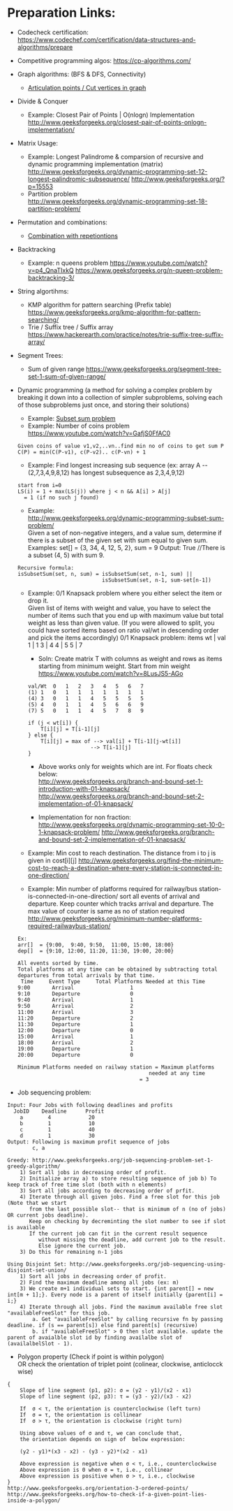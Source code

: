 Preparation Links:  
=====================
* Codecheck certification:  
https://www.codechef.com/certification/data-structures-and-algorithms/prepare

* Competitive programming algos:
https://cp-algorithms.com/

* Graph algorithms: (BFS & DFS, Connectivity)  
	* [Articulation points / Cut vertices in graph](https://www.hackerearth.com/practice/notes/nj/)
* Divide & Conquer 
	* Example: Closest Pair of Points | O(nlogn) Implementation
	http://www.geeksforgeeks.org/closest-pair-of-points-onlogn-implementation/		
* Matrix Usage: 
	* Example: Longest Palindrome & comparsion of recursive and dynamic programming implementation (matrix)  
	http://www.geeksforgeeks.org/dynamic-programming-set-12-longest-palindromic-subsequence/
	http://www.geeksforgeeks.org/?p=15553
	* Partition problem  
	http://www.geeksforgeeks.org/dynamic-programming-set-18-partition-problem/
* Permutation and combinations:   
	* [Combination with repetiontions](http://www.geeksforgeeks.org/combinations-with-repetitions/)  
* Backtracking
	* Example: n queens problem 
	https://www.youtube.com/watch?v=p4_QnaTIxkQ 
	https://www.geeksforgeeks.org/n-queen-problem-backtracking-3/
* String algortihms:  
	* KMP algorithm for pattern searching (Prefix table)
	https://www.geeksforgeeks.org/kmp-algorithm-for-pattern-searching/
	* Trie / Suffix tree / Suffix array
	https://www.hackerearth.com/practice/notes/trie-suffix-tree-suffix-array/
	
* Segment Trees:  
	* Sum of given range
	https://www.geeksforgeeks.org/segment-tree-set-1-sum-of-given-range/
	
* Dynamic programming (a method for solving a complex problem by breaking it down into a collection of simpler subproblems, solving each of those subproblems just once, and storing their solutions)
	* Example: [Subset sum problem](http://www.geeksforgeeks.org/dynamic-programming-subset-sum-problem/)
	* Example: Number of coins problem
	https://www.youtube.com/watch?v=GafjS0FfAC0
	```
	Given coins of value v1,v2,..vn..find min no of coins to get sum P 
	C(P) = min(C(P-v1), c(P-v2).. c(P-vn) + 1
	```
	* Example: Find longest increasing sub sequence (ex: array A --(2,7,3,4,9,8,12) has longest subsequence as 2,3,4,9,12)  
	```
	start from i=0
	LS(i) = 1 + max(LS(j)) where j < n && A[i] > A[j]
	  = 1 (if no such j found)
	```	  
	* Example:  
	http://www.geeksforgeeks.org/dynamic-programming-subset-sum-problem/  
 	Given a set of non-negative integers, and a value sum, determine if there is a subset of the given set with sum equal to given 		sum.
	Examples: set[] = {3, 34, 4, 12, 5, 2}, sum = 9
	Output:  True  //There is a subset (4, 5) with sum 9.
	```
	Recursive formula:
	isSubsetSum(set, n, sum) = isSubsetSum(set, n-1, sum) || 
	                           isSubsetSum(set, n-1, sum-set[n-1])
	```					   
	* Example: 0/1 Knapsack problem where you either select the item or drop it.   
	Given list of items with weight and value, you have to select the number of items such that you end up with maximum value but 		total weight as less than given value. (If you were allowed to split, you could have sorted items based on ratio val/wt in 		descending order and pick the items accordingly)
	0/1 Knapsack problem:
	items 
	wt | val
	1 | 1
	3 | 4
	4 | 5
	5 | 7
		
		* Soln: Create matrix T with columns as weight and rows as items starting from minimum weight. Start from min weight
		https://www.youtube.com/watch?v=8LusJS5-AGo

		```
		val/Wt	0	1	2	3	4	5	6	7
		(1) 1	0	1	1	1	1	1	1	1	
		(4) 3	0	1	1	4	5	5	5	5
		(5) 4	0	1	1	4	5	6	6	9
		(7) 5	0	1	1	4	5	7	8	9
		
		if (j < wt[i]) {
			T[i][j] = T[i-1][j]
		} else {
			T[i][j] = max of --> val[i] + T[i-1][j-wt[i]]
							--> T[i-1][j]	
		}		
		```
		* Above works only for weights which are int. For floats check below:  
		http://www.geeksforgeeks.org/branch-and-bound-set-1-introduction-with-01-knapsack/		
		http://www.geeksforgeeks.org/branch-and-bound-set-2-implementation-of-01-knapsack/

		* Implementation for non fraction:  
		http://www.geeksforgeeks.org/dynamic-programming-set-10-0-1-knapsack-problem/
		http://www.geeksforgeeks.org/branch-and-bound-set-2-implementation-of-01-knapsack/	

	* Example: Min cost to reach destination. The distance from i to j is given in cost[i][j]
	http://www.geeksforgeeks.org/find-the-minimum-cost-to-reach-a-destination-where-every-station-is-connected-in-one-direction/

	* Example: Min number of platforms required for railway/bus station-is-connected-in-one-direction/
	sort all events of arrival and departure. Keep counter which tracks arrival and departure. The max value of counter is same as 		no of station required
	http://www.geeksforgeeks.org/minimum-number-platforms-required-railwaybus-station/

	```
	Ex: 
 	arr[]  = {9:00,  9:40, 9:50,  11:00, 15:00, 18:00}
 	dep[]  = {9:10, 12:00, 11:20, 11:30, 19:00, 20:00}
	
	All events sorted by time.
	Total platforms at any time can be obtained by subtracting total 
	departures from total arrivals by that time.
	 Time     Event Type     Total Platforms Needed at this Time                               
 	9:00       Arrival                  1
 	9:10       Departure                0
 	9:40       Arrival                  1
	9:50       Arrival                  2
 	11:00      Arrival                  3 
 	11:20      Departure                2
 	11:30      Departure                1
 	12:00      Departure                0
 	15:00      Arrival                  1
 	18:00      Arrival                  2 
 	19:00      Departure                1
 	20:00      Departure                0
	
	Minimum Platforms needed on railway station = Maximum platforms 
                                              needed at any time 
                                           = 3 
	```
* Job sequencing problem:
```
Input: Four Jobs with following deadlines and profits
  JobID    Deadline      Profit
    a        4            20   
    b        1            10
    c        1            40  
    d        1            30
Output: Following is maximum profit sequence of jobs
        c, a   
		
Greedy: http://www.geeksforgeeks.org/job-sequencing-problem-set-1-greedy-algorithm/
	1) Sort all jobs in decreasing order of profit.
	2) Initialize array a) to store resulting sequence of job b) To keep track of free time slot (both with n elements)
	3) Sort all jobs according to decreasing order of prfit.
	4) Iterate through all given jobs. Find a free slot for this job (Note that we start
       from the last possible slot-- that is minimum of n (no of jobs) OR current jobs deadline). 
	   Keep on checking by decreminting the slot number to see if slot is available
	   If the current job can fit in the current result sequence 
          without missing the deadline, add current job to the result.
          Else ignore the current job.	
	3) Do this for remaining n-1 jobs
	 
Using Disjoint Set: http://www.geeksforgeeks.org/job-sequencing-using-disjoint-set-union/
	1) Sort all jobs in decreasing order of profit.
	2) Find the maximum deadline among all jobs (ex: m)
	3) We create m+1 individual sets to start. {int parent[] = new int[m + 1];}. Every node is a parent of itself initially {parent[i] = i;}
	4) Iterate through all jobs. Find the maximum available free slot "availableFreeSlot" for this job. 
		a. Get "availableFreeSlot" by calling recursive fn by passing deadline. if (s == parent[s]) else find parent[s] (recursive)
		b. if "availableFreeSlot" > 0 then slot available. update the parent of avaialble slot id by finding availalbe slot of (availalbelSlot - 1). 	 

```

* Polygon property (Check if point is within polygon)  
OR check the orientation of triplet point (colinear, clockwise, anticlocck wise)

```
{
	Slope of line segment (p1, p2): σ = (y2 - y1)/(x2 - x1)
	Slope of line segment (p2, p3): τ = (y3 - y2)/(x3 - x2)
	
	If  σ < τ, the orientation is counterclockwise (left turn)
	If  σ = τ, the orientation is collinear
	If  σ > τ, the orientation is clockwise (right turn)
	
	Using above values of σ and τ, we can conclude that, 
	the orientation depends on sign of  below expression: 
	
	(y2 - y1)*(x3 - x2) - (y3 - y2)*(x2 - x1)

	Above expression is negative when σ < τ, i.e., counterclockwise
	Above expression is 0 when σ = τ, i.e., collinear
	Above expression is positive when σ > τ, i.e., clockwise
}
http://www.geeksforgeeks.org/orientation-3-ordered-points/
http://www.geeksforgeeks.org/how-to-check-if-a-given-point-lies-inside-a-polygon/ 

```
